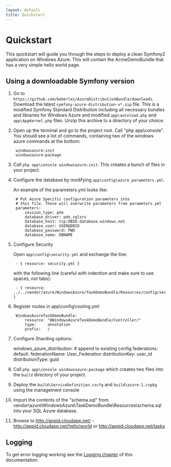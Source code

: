 ```yaml
---
layout: default
title: Quickstart
---
```


# Quickstart

This quickstart will guide you through the steps to deploy a clean Symfony2 application on Windows Azure. This will contain the AcmeDemoBundle that has a very simple hello world page.

## Using a downloadable Symfony version

1. Go to `https://github.com/beberlei/AzureDistributionBundle/downloads`. Download the latest `symfony-azure-distribution-v*.zip` file. This is a modified Symfony Standard Distribution including all necessary bundles and libraries for Windows Azure and  modified `app\autoload.php` and `app\AppKernel.php` files. Unzip this archive to a directory of your choice.

2. Open up the terminal and go to the project root. Call "php app\console". You should see a list of commands, containing two of the windows azure commands at the bottom:

        windowsazure:init
        windowsazure:package

3. Call `php app\console windowsazure:init`. This creates a bunch of files in your project.

4. Configure the database by modifying `app\config\azure_parameters.yml`.

    An example of the parameters.yml looks like:

        # Put Azure Specific configuration parameters into
        # this file. These will overwrite parameters from parameters.yml
        parameters:
            session_type: pdo
            database_driver: pdo_sqlsrv
            database_host: tcp:DBID.database.windows.net
            database_user: USER@DBID
            database_password: PWD
            database_name: DBNAME

5. Configure Security

    Open `app\config\security.yml` and exchange the line:

        - { resource: security.yml }

    with the following line (careful with indention and make sure to use spaces, not tabs):

        - { resource: ../../vendor/azure/WindowsAzure/TaskDemoBundle/Resources/config/security.yml }

6. Register routes in app\config\routing.yml

        WindowsAzureTaskDemoBundle:
            resource: "@WindowsAzureTaskDemoBundle/Controller/"
            type:     annotation
            prefix:   /

7. Configure Sharding options:

    windows_azure_distribution:
        # append to existing config
        federations:
            default:
                federationName: User_Federation
                distributionKey: user_id
                distributionType: guid


8. Call `php app\console windowsazure:package` which creates two files into the `build` directory of your project.

9. Deploy the `build\ServiceDefinition.cscfg` and `build\azure-1.cspkg` using the management console

10. Import the contents of the "schema.sql" from vendor\azure\WindowsAzure\TaskDemoBundle\Resources\schema.sql into your SQL Azure database.

11. Browse to http://appid.cloudapp.net/ - http://appid.cloudapp.net/hello/world or http://appid.cloudapp.net/tasks

## Logging

To get error logging working see the [Logging chapter](10_logging.md) of this documentation.
